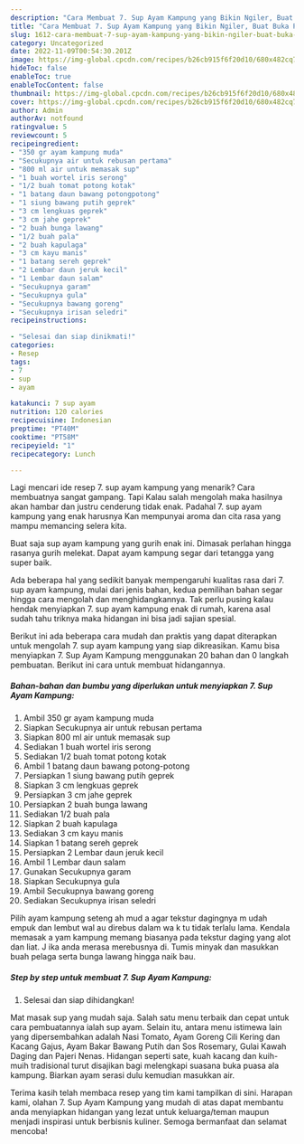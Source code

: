 ```yaml
---
description: "Cara Membuat 7. Sup Ayam Kampung yang Bikin Ngiler, Buat Buka Puasa Menggugah Selera"
title: "Cara Membuat 7. Sup Ayam Kampung yang Bikin Ngiler, Buat Buka Puasa Menggugah Selera"
slug: 1612-cara-membuat-7-sup-ayam-kampung-yang-bikin-ngiler-buat-buka-puasa-menggugah-selera
category: Uncategorized
date: 2022-11-09T00:54:30.201Z
image: https://img-global.cpcdn.com/recipes/b26cb915f6f20d10/680x482cq70/7-sup-ayam-kampung-foto-resep-utama.jpg
hideToc: false
enableToc: true
enableTocContent: false
thumbnail: https://img-global.cpcdn.com/recipes/b26cb915f6f20d10/680x482cq70/7-sup-ayam-kampung-foto-resep-utama.jpg
cover: https://img-global.cpcdn.com/recipes/b26cb915f6f20d10/680x482cq70/7-sup-ayam-kampung-foto-resep-utama.jpg
author: Admin
authorAv: notfound
ratingvalue: 5
reviewcount: 5
recipeingredient:
- "350 gr ayam kampung muda"
- "Secukupnya air untuk rebusan pertama"
- "800 ml air untuk memasak sup"
- "1 buah wortel iris serong"
- "1/2 buah tomat potong kotak"
- "1 batang daun bawang potongpotong"
- "1 siung bawang putih geprek"
- "3 cm lengkuas geprek"
- "3 cm jahe geprek"
- "2 buah bunga lawang"
- "1/2 buah pala"
- "2 buah kapulaga"
- "3 cm kayu manis"
- "1 batang sereh geprek"
- "2 Lembar daun jeruk kecil"
- "1 Lembar daun salam"
- "Secukupnya garam"
- "Secukupnya gula"
- "Secukupnya bawang goreng"
- "Secukupnya irisan seledri"
recipeinstructions:

- "Selesai dan siap dinikmati!"
categories:
- Resep
tags:
- 7
- sup
- ayam

katakunci: 7 sup ayam 
nutrition: 120 calories
recipecuisine: Indonesian
preptime: "PT40M"
cooktime: "PT58M"
recipeyield: "1"
recipecategory: Lunch

---
```



Lagi mencari ide resep 7. sup ayam kampung yang menarik? Cara membuatnya sangat gampang. Tapi Kalau salah mengolah maka hasilnya akan hambar dan justru cenderung tidak enak. Padahal 7. sup ayam kampung yang enak harusnya Kan mempunyai aroma dan cita rasa yang mampu memancing selera kita.


Buat saja sup ayam kampung yang gurih enak ini. Dimasak perlahan hingga rasanya gurih melekat. Dapat ayam kampung segar dari tetangga yang super baik.

Ada beberapa hal yang sedikit banyak mempengaruhi kualitas rasa dari 7. sup ayam kampung, mulai dari jenis bahan, kedua pemilihan bahan segar hingga cara mengolah dan menghidangkannya. Tak perlu pusing kalau hendak menyiapkan 7. sup ayam kampung enak di rumah, karena asal sudah tahu triknya maka hidangan ini bisa jadi sajian spesial.


Berikut ini ada beberapa cara mudah dan praktis yang dapat diterapkan untuk mengolah 7. sup ayam kampung yang siap dikreasikan. Kamu bisa menyiapkan 7. Sup Ayam Kampung menggunakan 20 bahan dan 0 langkah pembuatan. Berikut ini cara untuk membuat hidangannya.

<!--inarticleads1-->

##### Bahan-bahan dan bumbu yang diperlukan untuk menyiapkan 7. Sup Ayam Kampung:

1. Ambil 350 gr ayam kampung muda
1. Siapkan Secukupnya air untuk rebusan pertama
1. Siapkan 800 ml air untuk memasak sup
1. Sediakan 1 buah wortel iris serong
1. Sediakan 1/2 buah tomat potong kotak
1. Ambil 1 batang daun bawang potong-potong
1. Persiapkan 1 siung bawang putih geprek
1. Siapkan 3 cm lengkuas geprek
1. Persiapkan 3 cm jahe geprek
1. Persiapkan 2 buah bunga lawang
1. Sediakan 1/2 buah pala
1. Siapkan 2 buah kapulaga
1. Sediakan 3 cm kayu manis
1. Siapkan 1 batang sereh geprek
1. Persiapkan 2 Lembar daun jeruk kecil
1. Ambil 1 Lembar daun salam
1. Gunakan Secukupnya garam
1. Siapkan Secukupnya gula
1. Ambil Secukupnya bawang goreng
1. Sediakan Secukupnya irisan seledri


Pilih ayam kampung seteng ah mud a agar tekstur dagingnya m udah empuk dan lembut wal au direbus dalam wa k tu tidak terlalu lama. Kendala memasak a yam kampung memang biasanya pada tekstur daging yang alot dan liat. J ika anda merasa merebusnya di. Tumis minyak dan masukkan buah pelaga serta bunga lawang hingga naik bau. 

<!--inarticleads2-->

##### Step by step untuk membuat 7. Sup Ayam Kampung:


1. Selesai dan siap dihidangkan!

Mat masak sup yang mudah saja. Salah satu menu terbaik dan cepat untuk cara pembuatannya ialah sup ayam. Selain itu, antara menu istimewa lain yang dipersembahkan adalah Nasi Tomato, Ayam Goreng Cili Kering dan Kacang Gajus, Ayam Bakar Bawang Putih dan Sos Rosemary, Gulai Kawah Daging dan Pajeri Nenas. Hidangan seperti sate, kuah kacang dan kuih-muih tradisional turut disajikan bagi melengkapi suasana buka puasa ala kampung. Biarkan ayam serasi dulu kemudian masukkan air. 

Terima kasih telah membaca resep yang tim kami tampilkan di sini. Harapan kami, olahan 7. Sup Ayam Kampung yang mudah di atas dapat membantu anda menyiapkan hidangan yang lezat untuk keluarga/teman maupun menjadi inspirasi untuk berbisnis kuliner. Semoga bermanfaat dan selamat mencoba!
